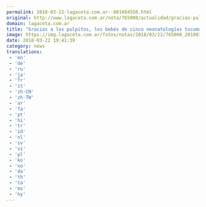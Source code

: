 ```yaml
---
permalink: 2018-03-22-lagaceta.com.ar--801684556.html
original: http://www.lagaceta.com.ar/nota/765008/actualidad/gracias-pulpitos-bebes-cinco-neonatologias-tucumanas-se-aferran-vida.html
domain: lagaceta.com.ar
title: "Gracias a los pulpitos, los bebés de cinco neonatologías tucumanas se aferran a la vida"
image: https://img.lagaceta.com.ar/fotos/notas/2018/03/22/765008_20180322153636.jpg
date: 2018-03-22 19:41:39
category: news
translations: 
 - 'en'
 - 'de'
 - 'ru'
 - 'ja'
 - 'fr'
 - 'it'
 - 'zh-CN'
 - 'zh-TW'
 - 'ar'
 - 'fa'
 - 'pt'
 - 'hi'
 - 'tr'
 - 'id'
 - 'nl'
 - 'sv'
 - 'vi'
 - 'pl'
 - 'ko'
 - 'no'
 - 'da'
 - 'th'
 - 'ta'
 - 'ms'
 - 'hy'
---
```


